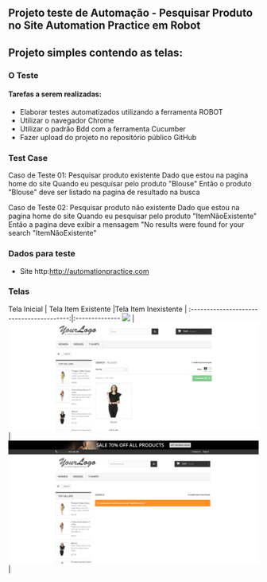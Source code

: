 ## Projeto teste de Automação - Pesquisar Produto no Site Automation Practice em Robot 

Projeto simples contendo as telas: 
 - 
 
### O Teste
#### Tarefas a serem realizadas:
 - Elaborar testes automatizados utilizando a ferramenta ROBOT
 - Utilizar o navegador Chrome
 - Utilizar o padrão Bdd com a ferramenta Cucumber
 - Fazer upload do projeto no repositório público GitHub

 
 ### Test Case


Caso de Teste 01: Pesquisar produto existente
  Dado que estou na pagina home do site
  Quando eu pesquisar pelo produto "Blouse"
  Então o produto "Blouse" deve ser listado na pagina de resultado na busca


Caso de Teste 02: Pesquisar produto não existente
  Dado que estou na pagina home do site
  Quando eu pesquisar pelo produto "ItemNãoExistente"
  Então a pagina deve exibir a mensagem "No results were found for your search "ItemNãoExistente"


  
 ### Dados para teste 
  - Site http:http://automationpractice.com



 ### Telas
 
Tela Inicial                               | Tela Item Existente |Tela Item Inexistente |
  :----------------------------------------:|:--------------
  ![](https://github.com/dklscience/Project-Robot-/blob/main/Ruby%20Robot/Screens/PaginaInicial.PNG.png)  |![](https://github.com/dklscience/Project-Robot-/blob/main/Ruby%20Robot/Screens/PesquisaItemExist.PNG)  |![](https://github.com/dklscience/Project-Robot-/blob/main/Ruby%20Robot/Screens/ItemInexist.PNG)  |


